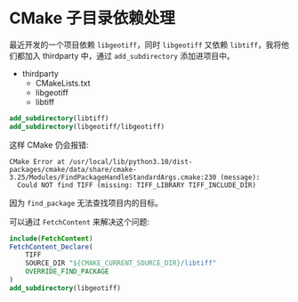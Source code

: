 # CMake 子目录依赖处理

最近开发的一个项目依赖 `libgeotiff`，同时 `libgeotiff` 又依赖 `libtiff`，我将他们都加入 thirdparty 中，通过 `add_subdirectory` 添加进项目中。

* thirdparty
  * CMakeLists.txt
  * libgeotiff
  * libtiff

```cmake
add_subdirectory(libtiff)
add_subdirectory(libgeotiff/libgeotiff)
```

这样 CMake 仍会报错:  

```
CMake Error at /usr/local/lib/python3.10/dist-packages/cmake/data/share/cmake-3.25/Modules/FindPackageHandleStandardArgs.cmake:230 (message):
  Could NOT find TIFF (missing: TIFF_LIBRARY TIFF_INCLUDE_DIR)
```

因为 `find_package` 无法查找项目内的目标。

可以通过 `FetchContent` 来解决这个问题:  

```cmake
include(FetchContent)
FetchContent_Declare(
    TIFF
    SOURCE_DIR "${CMAKE_CURRENT_SOURCE_DIR}/libtiff"
    OVERRIDE_FIND_PACKAGE
)
add_subdirectory(libgeotiff)
```